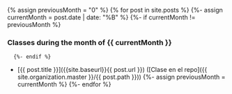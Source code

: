   {% assign previousMonth = "0" %}
  {% for post in site.posts %}
     {%- assign currentMonth = post.date | date: "%B" %}
      {%- if currentMonth != previousMonth %}
### Classes during the month of {{ currentMonth }}
      {%- endif %}
* [{{ post.title }}]({{site.baseurl}}{{ post.url }}) ([Clase en el repo]({{ site.organization.master }}/{{ post.path }}))
      {%- assign previousMonth = currentMonth %}
  {%- endfor %}
